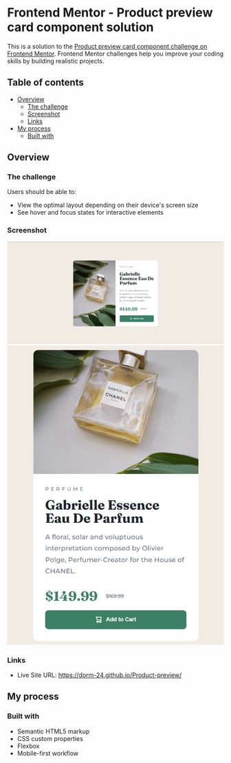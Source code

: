 # Frontend Mentor - Product preview card component solution

This is a solution to the [Product preview card component challenge on Frontend Mentor](https://www.frontendmentor.io/challenges/product-preview-card-component-GO7UmttRfa). Frontend Mentor challenges help you improve your coding skills by building realistic projects.

## Table of contents

-   [Overview](#overview)
    -   [The challenge](#the-challenge)
    -   [Screenshot](#screenshot)
    -   [Links](#links)
-   [My process](#my-process)
    -   [Built with](#built-with)

## Overview

### The challenge

Users should be able to:

-   View the optimal layout depending on their device's screen size
-   See hover and focus states for interactive elements

### Screenshot

![](./design/desktop-preview.png)
![](./design/mobile-preview.png)

### Links

-   Live Site URL: https://dorm-24.github.io/Product-preview/

## My process

### Built with

-   Semantic HTML5 markup
-   CSS custom properties
-   Flexbox
-   Mobile-first workflow
